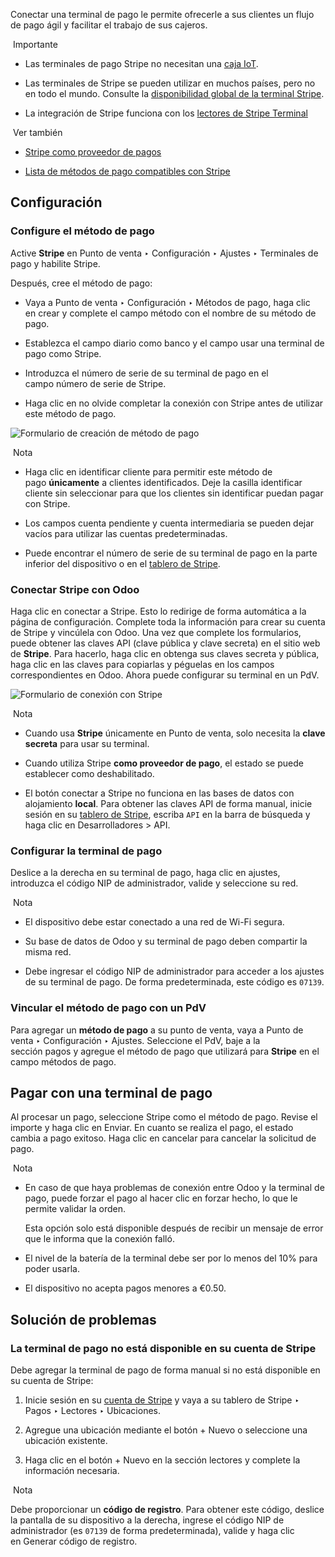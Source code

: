 Conectar una terminal de pago le permite ofrecerle a sus clientes un flujo de pago ágil y facilitar el trabajo de sus cajeros.

 Importante

- Las terminales de pago Stripe no necesitan una [caja IoT](https://www.odoo.com/documentation/17.0/es/applications/general/iot.html).
    
- Las terminales de Stripe se pueden utilizar en muchos países, pero no en todo el mundo. Consulte la [disponibilidad global de la terminal Stripe](https://support.stripe.com/questions/global-availability-for-stripe-terminal).
    
- La integración de Stripe funciona con los [lectores de Stripe Terminal](https://docs.stripe.com/terminal/smart-readers)
    

 Ver también

- [Stripe como proveedor de pagos](https://www.odoo.com/documentation/17.0/es/applications/finance/payment_providers/stripe.html)
    
- [Lista de métodos de pago compatibles con Stripe](https://stripe.com/payments/payment-methods)
    

## Configuración[](https://www.odoo.com/documentation/17.0/es/applications/sales/point_of_sale/payment_methods/terminals/stripe.html#configuration "Enlazar permanentemente con este título")

### Configure el método de pago[](https://www.odoo.com/documentation/17.0/es/applications/sales/point_of_sale/payment_methods/terminals/stripe.html#configure-the-payment-method "Enlazar permanentemente con este título")

Active **Stripe** en Punto de venta ‣ Configuración ‣ Ajustes ‣ Terminales de pago y habilite Stripe.

Después, cree el método de pago:

- Vaya a Punto de venta ‣ Configuración ‣ Métodos de pago, haga clic en crear y complete el campo método con el nombre de su método de pago.
    
- Establezca el campo diario como banco y el campo usar una terminal de pago como Stripe.
    
- Introduzca el número de serie de su terminal de pago en el campo número de serie de Stripe.
    
- Haga clic en no olvide completar la conexión con Stripe antes de utilizar este método de pago.
    

![Formulario de creación de método de pago](https://www.odoo.com/documentation/17.0/es/_images/create-method-stripe.png)

 Nota

- Haga clic en identificar cliente para permitir este método de pago **únicamente** a clientes identificados. Deje la casilla identificar cliente sin seleccionar para que los clientes sin identificar puedan pagar con Stripe.
    
- Los campos cuenta pendiente y cuenta intermediaria se pueden dejar vacíos para utilizar las cuentas predeterminadas.
    
- Puede encontrar el número de serie de su terminal de pago en la parte inferior del dispositivo o en el [tablero de Stripe](https://dashboard.stripe.com/).
    

### Conectar Stripe con Odoo[](https://www.odoo.com/documentation/17.0/es/applications/sales/point_of_sale/payment_methods/terminals/stripe.html#connect-stripe-to-odoo "Enlazar permanentemente con este título")

Haga clic en conectar a Stripe. Esto lo redirige de forma automática a la página de configuración. Complete toda la información para crear su cuenta de Stripe y vincúlela con Odoo. Una vez que complete los formularios, puede obtener las claves API (clave pública y clave secreta) en el sitio web de **Stripe**. Para hacerlo, haga clic en obtenga sus claves secreta y pública, haga clic en las claves para copiarlas y péguelas en los campos correspondientes en Odoo. Ahora puede configurar su terminal en un PdV.

![Formulario de conexión con Stripe](https://www.odoo.com/documentation/17.0/es/_images/stripe-connect.png)

 Nota

- Cuando usa **Stripe** únicamente en Punto de venta, solo necesita la **clave secreta** para usar su terminal.
    
- Cuando utiliza Stripe **como proveedor de pago**, el estado se puede establecer como deshabilitado.
    
- El botón conectar a Stripe no funciona en las bases de datos con alojamiento **local**. Para obtener las claves API de forma manual, inicie sesión en su [tablero de Stripe](https://dashboard.stripe.com/), escriba `API` en la barra de búsqueda y haga clic en Desarrolladores > API.
    

### Configurar la terminal de pago[](https://www.odoo.com/documentation/17.0/es/applications/sales/point_of_sale/payment_methods/terminals/stripe.html#configure-the-payment-terminal "Enlazar permanentemente con este título")

Deslice a la derecha en su terminal de pago, haga clic en ajustes, introduzca el código NIP de administrador, valide y seleccione su red.

 Nota

- El dispositivo debe estar conectado a una red de Wi-Fi segura.
    
- Su base de datos de Odoo y su terminal de pago deben compartir la misma red.
    
- Debe ingresar el código NIP de administrador para acceder a los ajustes de su terminal de pago. De forma predeterminada, este código es `07139`.
    

### Vincular el método de pago con un PdV[](https://www.odoo.com/documentation/17.0/es/applications/sales/point_of_sale/payment_methods/terminals/stripe.html#link-the-payment-method-to-a-pos "Enlazar permanentemente con este título")

Para agregar un **método de pago** a su punto de venta, vaya a Punto de venta ‣ Configuración ‣ Ajustes. Seleccione el PdV, baje a la sección pagos y agregue el método de pago que utilizará para **Stripe** en el campo métodos de pago.

## Pagar con una terminal de pago[](https://www.odoo.com/documentation/17.0/es/applications/sales/point_of_sale/payment_methods/terminals/stripe.html#pay-with-a-payment-terminal "Enlazar permanentemente con este título")

Al procesar un pago, seleccione Stripe como el método de pago. Revise el importe y haga clic en Enviar. En cuanto se realiza el pago, el estado cambia a pago exitoso. Haga clic en cancelar para cancelar la solicitud de pago.

 Nota

- En caso de que haya problemas de conexión entre Odoo y la terminal de pago, puede forzar el pago al hacer clic en forzar hecho, lo que le permite validar la orden.
    
    Esta opción solo está disponible después de recibir un mensaje de error que le informa que la conexión falló.
    
- El nivel de la batería de la terminal debe ser por lo menos del 10% para poder usarla.
    
- El dispositivo no acepta pagos menores a €0.50.
    

## Solución de problemas[](https://www.odoo.com/documentation/17.0/es/applications/sales/point_of_sale/payment_methods/terminals/stripe.html#troubleshooting "Enlazar permanentemente con este título")

### La terminal de pago no está disponible en su cuenta de Stripe[](https://www.odoo.com/documentation/17.0/es/applications/sales/point_of_sale/payment_methods/terminals/stripe.html#payment-terminal-unavailable-in-your-stripe-account "Enlazar permanentemente con este título")

Debe agregar la terminal de pago de forma manual si no está disponible en su cuenta de Stripe:

1. Inicie sesión en su [cuenta de Stripe](https://dashboard.stripe.com/) y vaya a su tablero de Stripe ‣ Pagos ‣ Lectores ‣ Ubicaciones.
    
2. Agregue una ubicación mediante el botón + Nuevo o seleccione una ubicación existente.
    
3. Haga clic en el botón + Nuevo en la sección lectores y complete la información necesaria.
    

 Nota

Debe proporcionar un **código de registro**. Para obtener este código, deslice la pantalla de su dispositivo a la derecha, ingrese el código NIP de administrador (es `07139` de forma predeterminada), valide y haga clic en Generar código de registro.